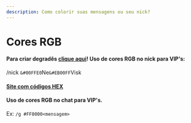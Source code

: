 ```yaml
---
description: Como colorir suas mensagens ou seu nick?
---
```


# Cores RGB

#### Para criar degradês [clique aqui](https://www.simplymc.art/Gradients/)!  Uso de cores RGB no nick para VIP's:&#x20;

/nick `&#00FFE0`Ne`&#EB00FF`Visk

#### [Site com códigos HEX](https://color-hex.com)

#### Uso de cores RGB no chat para VIP's.&#x20;

Ex: `/g #FF0000<mensagem>`
